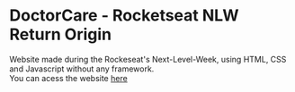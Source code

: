 # DoctorCare - Rocketseat NLW Return Origin

<p>
  Website made during the Rockeseat's Next-Level-Week, using HTML, CSS and Javascript without any framework.<br>
  You can acess the website <a href="https://jvmoraiscb.github.io/doctor-care/" target="_blank">here</a>
</p>

